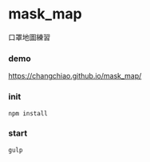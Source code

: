 # mask_map
口罩地圖練習

### demo
https://changchiao.github.io/mask_map/

### init

`
npm install
`

### start

`
gulp
`

